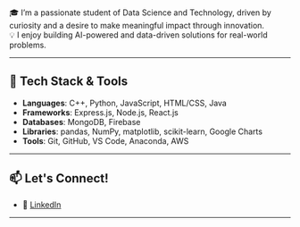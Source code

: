 🎓 I’m a passionate student of Data Science and Technology, driven by curiosity and a desire to make meaningful impact through innovation.  
💡 I enjoy building AI-powered and data-driven solutions for real-world problems. 

---

## 🔧 Tech Stack & Tools

- **Languages**: C++, Python, JavaScript, HTML/CSS, Java
- **Frameworks**: Express.js, Node.js, React.js
- **Databases**: MongoDB, Firebase  
- **Libraries**: pandas, NumPy, matplotlib, scikit-learn, Google Charts  
- **Tools**: Git, GitHub, VS Code, Anaconda, AWS

---

## 📫 Let's Connect!

- 💼 [LinkedIn](https://www.linkedin.com/in/nithya-sri-sivakumar-028653290/)
---
